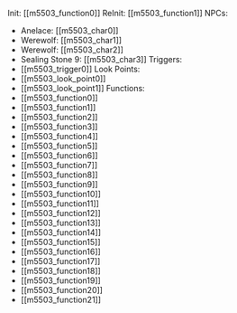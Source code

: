 Init: [[m5503_function0]]
ReInit: [[m5503_function1]]
NPCs:
- Anelace: [[m5503_char0]]
- Werewolf: [[m5503_char1]]
- Werewolf: [[m5503_char2]]
- Sealing Stone 9: [[m5503_char3]]
Triggers:
- [[m5503_trigger0]]
Look Points:
- [[m5503_look_point0]]
- [[m5503_look_point1]]
Functions:
- [[m5503_function0]]
- [[m5503_function1]]
- [[m5503_function2]]
- [[m5503_function3]]
- [[m5503_function4]]
- [[m5503_function5]]
- [[m5503_function6]]
- [[m5503_function7]]
- [[m5503_function8]]
- [[m5503_function9]]
- [[m5503_function10]]
- [[m5503_function11]]
- [[m5503_function12]]
- [[m5503_function13]]
- [[m5503_function14]]
- [[m5503_function15]]
- [[m5503_function16]]
- [[m5503_function17]]
- [[m5503_function18]]
- [[m5503_function19]]
- [[m5503_function20]]
- [[m5503_function21]]
